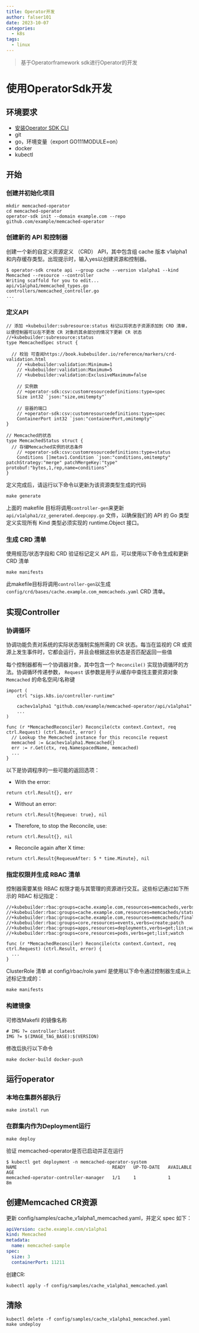 ```yaml
---
title: Operator开发
author: falser101
date: 2023-10-07
categories:
  - k8s
tags:
  - linux
---
```


> 基于Operatorframework sdk进行Operator的开发

# 使用OperatorSdk开发

## 环境要求
- [安装Operator SDK CLI](https://sdk.operatorframework.io/docs/installation/)
- git
- go，环境变量（export GO111MODULE=on）
- docker
- kubectl

## 开始
### 创建并初始化项目
```
mkdir memcached-operator
cd memcached-operator
operator-sdk init --domain example.com --repo github.com/example/memcached-operator
```

### 创建新的 API 和控制器
创建一个新的自定义资源定义 （CRD） API，其中包含组 cache 版本 v1alpha1 和内存缓存类型。出现提示时，输入yes以创建资源和控制器。
```
$ operator-sdk create api --group cache --version v1alpha1 --kind Memcached --resource --controller
Writing scaffold for you to edit...
api/v1alpha1/memcached_types.go
controllers/memcached_controller.go
...
```

### 定义API
```golang
// 添加 +kubebuilder:subresource:status 标记以将状态子资源添加到 CRD 清单，以便控制器可以在不更改 CR 对象的其余部分的情况下更新 CR 状态
//+kubebuilder:subresource:status
type MemcachedSpec struct {

  // 校验 可查阅https://book.kubebuilder.io/reference/markers/crd-validation.html
	// +kubebuilder:validation:Minimum=1
	// +kubebuilder:validation:Maximum=5
	// +kubebuilder:validation:ExclusiveMaximum=false

	// 实例数
	// +operator-sdk:csv:customresourcedefinitions:type=spec
	Size int32 `json:"size,omitempty"`

	// 容器的端口
	// +operator-sdk:csv:customresourcedefinitions:type=spec
	ContainerPort int32 `json:"containerPort,omitempty"`
}

// Memcached的状态
type MemcachedStatus struct {
  // 存储Memcached实例的状态条件
	// +operator-sdk:csv:customresourcedefinitions:type=status
	Conditions []metav1.Condition `json:"conditions,omitempty" patchStrategy:"merge" patchMergeKey:"type" protobuf:"bytes,1,rep,name=conditions"`
}
```

定义完成后，请运行以下命令以更新为该资源类型生成的代码

```
make generate
```
上面的 makefile 目标将调用`controller-gen`来更新 `api/v1alpha1/zz_generated.deepcopy.go` 文件，以确保我们的 API 的 Go 类型定义实现所有 Kind 类型必须实现的 runtime.Object 接口。

### 生成 CRD 清单
使用规范/状态字段和 CRD 验证标记定义 API 后，可以使用以下命令生成和更新 CRD 清单
```
make manifests
```
此makefile目标将调用`controller-gen`以生成`config/crd/bases/cache.example.com_memcacheds.yaml` CRD 清单。

## 实现Controller
### 协调循环
协调功能负责对系统的实际状态强制实施所需的 CR 状态。每当在监视的 CR 或资源上发生事件时，它都会运行，并且会根据这些状态是否匹配返回一些值

每个控制器都有一个协调器对象，其中包含一个 `Reconcile()` 实现协调循环的方法。协调循环传递参数， `Request` 该参数是用于从缓存中查找主要资源对象 `Memcached` 的命名空间/名称键

```
import (
	ctrl "sigs.k8s.io/controller-runtime"

	cachev1alpha1 "github.com/example/memcached-operator/api/v1alpha1"
	...
)

func (r *MemcachedReconciler) Reconcile(ctx context.Context, req ctrl.Request) (ctrl.Result, error) {
  // Lookup the Memcached instance for this reconcile request
  memcached := &cachev1alpha1.Memcached{}
  err := r.Get(ctx, req.NamespacedName, memcached)
  ...
}
```

以下是协调程序的一些可能的返回选项：

- With the error:
```
return ctrl.Result{}, err
```

- Without an error:
```
return ctrl.Result{Requeue: true}, nil
```

- Therefore, to stop the Reconcile, use:
```
return ctrl.Result{}, nil
```

- Reconcile again after X time:
```
return ctrl.Result{RequeueAfter: 5 * time.Minute}, nil
```

### 指定权限并生成 RBAC 清单
控制器需要某些 RBAC 权限才能与其管理的资源进行交互。这些标记通过如下所示的 RBAC 标记指定：
```
//+kubebuilder:rbac:groups=cache.example.com,resources=memcacheds,verbs=get;list;watch;create;update;patch;delete
//+kubebuilder:rbac:groups=cache.example.com,resources=memcacheds/status,verbs=get;update;patch
//+kubebuilder:rbac:groups=cache.example.com,resources=memcacheds/finalizers,verbs=update
//+kubebuilder:rbac:groups=core,resources=events,verbs=create;patch
//+kubebuilder:rbac:groups=apps,resources=deployments,verbs=get;list;watch;create;update;patch;delete
//+kubebuilder:rbac:groups=core,resources=pods,verbs=get;list;watch

func (r *MemcachedReconciler) Reconcile(ctx context.Context, req ctrl.Request) (ctrl.Result, error) {
  ...
}
```

ClusterRole 清单 at config/rbac/role.yaml 是使用以下命令通过控制器生成从上述标记生成的：
```
make manifests
```

### 构建镜像
可修改Makefil 的镜像名称
```
# IMG ?= controller:latest
IMG ?= $(IMAGE_TAG_BASE):$(VERSION)
```

修改后执行以下命令
```
make docker-build docker-push
```

## 运行operator
### 本地在集群外部执行
```
make install run
```

### 在群集内作为Deployment运行
```
make deploy
```

验证 memcached-operator是否已启动并正在运行
```
$ kubectl get deployment -n memcached-operator-system
NAME                                    READY   UP-TO-DATE   AVAILABLE   AGE
memcached-operator-controller-manager   1/1     1            1           8m
```

## 创建Memcached CR资源
更新 config/samples/cache_v1alpha1_memcached.yaml，并定义 spec 如下：
```yaml
apiVersion: cache.example.com/v1alpha1
kind: Memcached
metadata:
  name: memcached-sample
spec:
  size: 3
  containerPort: 11211
```

创建CR:
```shell
kubectl apply -f config/samples/cache_v1alpha1_memcached.yaml
```

## 清除
```shell
kubectl delete -f config/samples/cache_v1alpha1_memcached.yaml
make undeploy
```